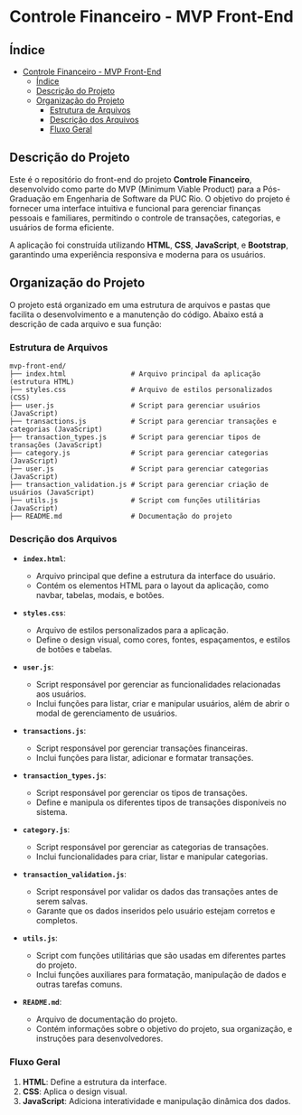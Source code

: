 # Controle Financeiro - MVP Front-End
## Índice
- [Controle Financeiro - MVP Front-End](#controle-financeiro---mvp-front-end)
  - [Índice](#índice)
  - [Descrição do Projeto](#descrição-do-projeto)
  - [Organização do Projeto](#organização-do-projeto)
    - [Estrutura de Arquivos](#estrutura-de-arquivos)
    - [Descrição dos Arquivos](#descrição-dos-arquivos)
    - [Fluxo Geral](#fluxo-geral)

## Descrição do Projeto
Este é o repositório do front-end do projeto **Controle Financeiro**, desenvolvido como parte do MVP (Minimum Viable Product) para a Pós-Graduação em Engenharia de Software da PUC Rio. O objetivo do projeto é fornecer uma interface intuitiva e funcional para gerenciar finanças pessoais e familiares, permitindo o controle de transações, categorias, e usuários de forma eficiente.

A aplicação foi construída utilizando **HTML**, **CSS**, **JavaScript**, e **Bootstrap**, garantindo uma experiência responsiva e moderna para os usuários.

## Organização do Projeto

O projeto está organizado em uma estrutura de arquivos e pastas que facilita o desenvolvimento e a manutenção do código. Abaixo está a descrição de cada arquivo e sua função:

### Estrutura de Arquivos
```plaintext 
mvp-front-end/
├── index.html                # Arquivo principal da aplicação (estrutura HTML)
├── styles.css                # Arquivo de estilos personalizados (CSS)
├── user.js                   # Script para gerenciar usuários (JavaScript)
├── transactions.js           # Script para gerenciar transações e categorias (JavaScript)
├── transaction_types.js      # Script para gerenciar tipos de transações (JavaScript)
├── category.js               # Script para gerenciar categorias (JavaScript)
├── user.js                   # Script para gerenciar categorias (JavaScript)
├── transaction_validation.js # Script para gerenciar criação de usuários (JavaScript)
├── utils.js                  # Script com funções utilitárias (JavaScript)
├── README.md                 # Documentação do projeto
```


### Descrição dos Arquivos

- **`index.html`**:
  - Arquivo principal que define a estrutura da interface do usuário.
  - Contém os elementos HTML para o layout da aplicação, como navbar, tabelas, modais, e botões.

- **`styles.css`**:
  - Arquivo de estilos personalizados para a aplicação.
  - Define o design visual, como cores, fontes, espaçamentos, e estilos de botões e tabelas.

- **`user.js`**:
  - Script responsável por gerenciar as funcionalidades relacionadas aos usuários.
  - Inclui funções para listar, criar e manipular usuários, além de abrir o modal de gerenciamento de usuários.

- **`transactions.js`**:
  - Script responsável por gerenciar transações financeiras.
  - Inclui funções para listar, adicionar e formatar transações.

- **`transaction_types.js`**:
  - Script responsável por gerenciar os tipos de transações.
  - Define e manipula os diferentes tipos de transações disponíveis no sistema.

- **`category.js`**:
  - Script responsável por gerenciar as categorias de transações.
  - Inclui funcionalidades para criar, listar e manipular categorias.

- **`transaction_validation.js`**:
  - Script responsável por validar os dados das transações antes de serem salvas.
  - Garante que os dados inseridos pelo usuário estejam corretos e completos.

- **`utils.js`**:
  - Script com funções utilitárias que são usadas em diferentes partes do projeto.
  - Inclui funções auxiliares para formatação, manipulação de dados e outras tarefas comuns.


- **`README.md`**:
  - Arquivo de documentação do projeto.
  - Contém informações sobre o objetivo do projeto, sua organização, e instruções para desenvolvedores.

### Fluxo Geral
1. **HTML**: Define a estrutura da interface.
2. **CSS**: Aplica o design visual.
3. **JavaScript**: Adiciona interatividade e manipulação dinâmica dos dados.